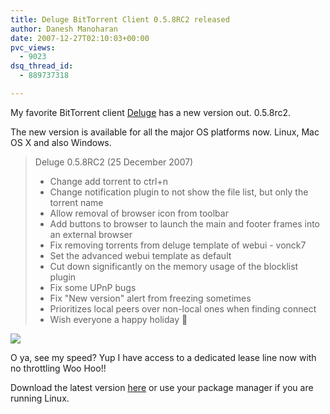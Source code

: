 ```yaml
---
title: Deluge BitTorrent Client 0.5.8RC2 released
author: Danesh Manoharan
date: 2007-12-27T02:10:03+00:00
pvc_views:
  - 9023
dsq_thread_id:
  - 889737318

---
```

My favorite BitTorrent client [Deluge][1] has a new version out. 0.5.8rc2.

The new version is available for all the major OS platforms now. Linux, Mac OS X and also Windows.

> Deluge 0.5.8RC2 (25 December 2007)
> 
>   * Change add torrent to ctrl+n
>   * Change notification plugin to not show the file list, but only the torrent name
>   * Allow removal of browser icon from toolbar
>   * Add buttons to browser to launch the main and footer frames into an external browser
>   * Fix removing torrents from deluge template of webui - vonck7
>   * Set the advanced webui template as default
>   * Cut down significantly on the memory usage of the blocklist plugin
>   * Fix some UPnP bugs
>   * Fix "New version" alert from freezing sometimes
>   * Prioritizes local peers over non-local ones when finding connect
>   * Wish everyone a happy holiday 🙂

![][2] 

O ya, see my speed? Yup I have access to a dedicated lease line now with no throttling Woo Hoo!!

Download the latest version [here][3] or use your package manager if you are running Linux.

 [1]: http://deluge-torrent.org/
 [2]: http://img181.imageshack.us/img181/8806/delugespeedmu6sf3.jpg
 [3]: http://deluge-torrent.org/downloads.php